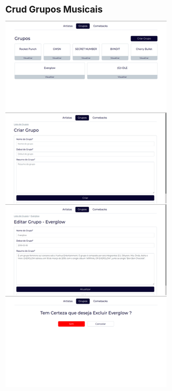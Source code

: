 # Crud Grupos Musicais

![Preview-Screens](https://github.com/Bruno-Felix/CRUD_Grupos/blob/master/novosGrupos/static/img/listaDeGrupos.png)
![Preview-Screens](https://github.com/Bruno-Felix/CRUD_Grupos/blob/master/novosGrupos/static/img/criarGrupo.png)
![Preview-Screens](https://github.com/Bruno-Felix/CRUD_Grupos/blob/master/novosGrupos/static/img/editarGrupo.png)
![Preview-Screens](https://github.com/Bruno-Felix/CRUD_Grupos/blob/master/novosGrupos/static/img/excluirGrupo.png)
